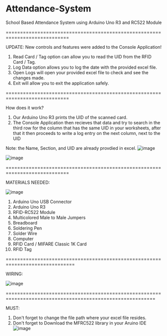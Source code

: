 # Attendance-System
School Based Attendance System using Arduino Uno R3 and RC522 Module

============================================================================

UPDATE: New controls and features were added to the Console Application!
1. Read Card / Tag option can allow you to read the UID from the RFID Card / Tag.
2. Log Data option allows you to log the date with the provided excel file.
3. Open Logs will open your provided excel file to check and see the changes made.
4. Exit will allow you to exit the application safely.

============================================================================

How does it work?
1. Our Arduino Uno R3 prints the UID of the scanned card.
2. The Console Application then recieves that data and try to search in the third row for the column that has the same UID in your worksheets, after that it then proceeds to write a log entry on the next column, next to the UID

Note: the Name, Section, and UID are already provdied in excel.
![image](https://github.com/zxcvgx/Attendance-System/assets/97776436/c7d770f0-1469-4b55-a247-7361982c13bf)

![image](https://github.com/zxcvgx/Attendance-System/assets/97776436/f692329d-25a2-4335-b640-7cb8a5b7229e)

============================================================================

MATERIALS NEEDED:

![image](https://github.com/zxcvgx/Attendance-System/assets/97776436/94df25f1-5d02-459e-b4af-ec87d99ab6e3)

1. Arduino Uno USB Connector
2. Arduino Uno R3
3. RFID-RC522 Module
4. Multicolored Male to Male Jumpers
5. Breadboard
6. Soldering Pen
7. Solder Wire
8. Computer
9. RFID Card / MIFARE Classic 1K Card
10. RFID Tag




==============================================================================

WIRING:

![image](https://github.com/zxcvgx/Attendance-System/assets/97776436/8adb99fb-c6dc-4244-986d-fa38283b9639)



==========================================================================================================

MUST:
1. Don't forget to change the file path where your excel file resides.
2. Don't forget to Download the MFRC522 library in your Aruino IDE
![image](https://github.com/zxcvgx/Attendance-System/assets/97776436/e2c55229-8f02-44b8-b115-d2e0fef2cc6d)




